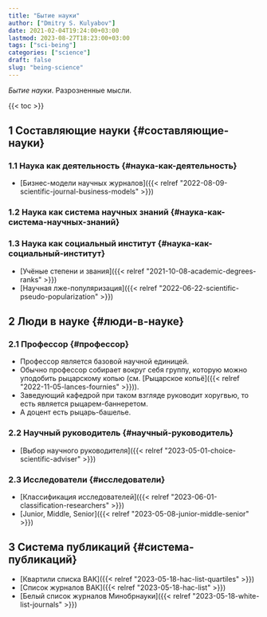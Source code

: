 ```yaml
---
title: "Бытие науки"
author: ["Dmitry S. Kulyabov"]
date: 2021-02-04T19:24:00+03:00
lastmod: 2023-08-27T18:23:00+03:00
tags: ["sci-being"]
categories: ["science"]
draft: false
slug: "being-science"
---
```


_Бытие науки_. Разрозненные мысли.

<!--more-->

{{< toc >}}


## <span class="section-num">1</span> Составляющие науки {#составляющие-науки}


### <span class="section-num">1.1</span> Наука как деятельность {#наука-как-деятельность}

-   [Бизнес-модели научных журналов]({{< relref "2022-08-09-scientific-journal-business-models" >}})


### <span class="section-num">1.2</span> Наука как система научных знаний {#наука-как-система-научных-знаний}


### <span class="section-num">1.3</span> Наука как социальный институт {#наука-как-социальный-институт}

-   [Учёные степени и звания]({{< relref "2021-10-08-academic-degrees-ranks" >}})
-   [Научная лже-популяризация]({{< relref "2022-06-22-scientific-pseudo-popularization" >}})


## <span class="section-num">2</span> Люди в науке {#люди-в-науке}


### <span class="section-num">2.1</span> Профессор {#профессор}

-   Профессор является базовой научной единицей.
-   Обычно профессор собирает вокруг себя группу, которую можно уподобить рыцарскому копью (см. [Рыцарское копьё]({{< relref "2022-11-05-lances-fournies" >}})).
-   Заведующий кафедрой при таком взгляде руководит хоругвью, то есть является рыцарем-баннеретом.
-   А доцент есть рыцарь-башелье.


### <span class="section-num">2.2</span> Научный руководитель {#научный-руководитель}

-   [Выбор научного руководителя]({{< relref "2023-05-01-choice-scientific-adviser" >}})


### <span class="section-num">2.3</span> Исследователи {#исследователи}

-   [Классификация исследователей]({{< relref "2023-06-01-classification-researchers" >}})
-   [Junior, Middle, Senior]({{< relref "2023-05-08-junior-middle-senior" >}})


## <span class="section-num">3</span> Система публикаций {#система-публикаций}

-   [Квартили списка ВАК]({{< relref "2023-05-18-hac-list-quartiles" >}})
-   [Список журналов ВАК]({{< relref "2023-05-18-hac-list" >}})
-   [Белый список журналов Минобрнауки]({{< relref "2023-05-18-white-list-journals" >}})
